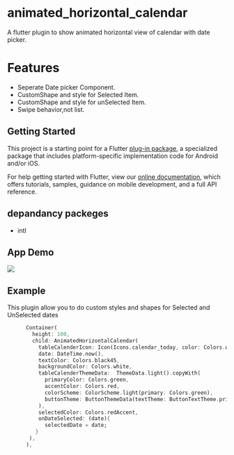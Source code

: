 # animated_horizontal_calendar

A flutter plugin to show animated horizontal view of calendar with date picker.

# Features #
- Seperate Date picker Component.
- CustomShape and style  for Selected Item.
- CustomShape and style  for unSelected Item.
- Swipe behavior,not list.

## Getting Started

This project is a starting point for a Flutter
[plug-in package](https://flutter.dev/developing-packages/),
a specialized package that includes platform-specific implementation code for
Android and/or iOS.

For help getting started with Flutter, view our 
[online documentation](https://flutter.dev/docs), which offers tutorials, 
samples, guidance on mobile development, and a full API reference.
## depandancy packeges
- intl
## App Demo

![](app.gif)

## Example
This plugin allow you to do custom styles and shapes for Selected and UnSelected dates
```dart
      Container(
        height: 100,
        child: AnimatedHorizontalCalendar(
          tableCalenderIcon: Icon(Icons.calendar_today, color: Colors.white,),
          date: DateTime.now(),
          textColor: Colors.black45,
          backgroundColor: Colors.white,
          tableCalenderThemeData:  ThemeData.light().copyWith(
            primaryColor: Colors.green,
            accentColor: Colors.red,
            colorScheme: ColorScheme.light(primary: Colors.green),
            buttonTheme: ButtonThemeData(textTheme: ButtonTextTheme.primary),
          ),
          selectedColor: Colors.redAccent,
          onDateSelected: (date){
            selectedDate = date;
         } 
       ),
      ),
```
